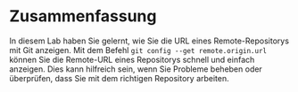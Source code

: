 # Zusammenfassung

In diesem Lab haben Sie gelernt, wie Sie die URL eines Remote-Repositorys mit Git anzeigen. Mit dem Befehl `git config --get remote.origin.url` können Sie die Remote-URL eines Repositorys schnell und einfach anzeigen. Dies kann hilfreich sein, wenn Sie Probleme beheben oder überprüfen, dass Sie mit dem richtigen Repository arbeiten.

